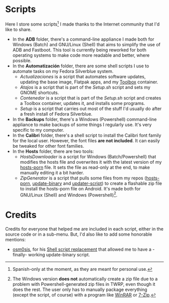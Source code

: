 # Scripts
Here I store some scripts[^1] I made thanks to the Internet community that I'd like to share.

* In the **ADB** folder, there's a command-line appliance I made both for Windows (Batch) and GNU/Linux (Shell) that aims to simplify the use of ADB and Fastboot. This tool is currently being reworked for both operating systems to make code more readable and better, where possible.
* In the **Automatización** folder, there are some shell scripts I use to automate tasks on my Fedora Silverblue system.
  * *Actualizaciones* is a script that automates software updates, updating the base image, Flatpak apps, and my [Toolbox](https://github.com/containers/toolbox) container.
  * *Atajos* is a script that is part of the *Setup.sh* script and sets my GNOME shortcuts.
  * *Contenedor* is a script that is part of the *Setup.sh* script and creates a Toolbox container, updates it, and installs some programs.
  * *Setup* is a script that carries out most of the stuff I'd usually do after a fresh install of Fedora Silverblue.
* In the **Backups** folder, there's a Windows (Powershell) command-line appliance to make backups of some things I regularly use. It's very specific to my computer.
* In the **Calibri** folder, there's a shell script to install the Calibri font family for the local user. However, the font files **are not included**. It can easily be tweaked for other font families.
* In the **Hosts** folder, there are two tools:
  * *HostsDownloader* is a script for Windows (Batch/Powershell) that modifies the hosts file and overwrites it with the latest version of my [hosts-porn](https://github.com/foopsss/hosts/blob/master/hosts-porn) file. It sets the file as read-only at the end, to make manually editing it a bit harder.
  * *ZipGenerator* is a script that pulls some files from my repos ([hosts-porn](https://github.com/foopsss/hosts/blob/master/hosts-porn), [update-binary](https://github.com/foopsss/Scripts/blob/main/Hosts/ZipGenerator/files/update-binary) and [updater-script](https://github.com/foopsss/Scripts/blob/main/Hosts/ZipGenerator/files/updater-script)) to create a flashable zip file to install the hosts-porn file on Android. It's made both for GNU/Linux (Shell) and Windows (Powershell)[^2].

# Credits
Credits for everyone that helped me are included in each script, either in the source code or in a sub-menu. But, I'd also like to add some honorable mentions:
* [osm0sis](https://forum.xda-developers.com/m/osm0sis.4544860/), for his [Shell script replacement](https://forum.xda-developers.com/t/dev-template-complete-shell-script-flashable-zip-replacement-signing-script.2934449/) that allowed me to have a -finally- working update-binary script.

[^1]: Spanish-only at the moment, as they are meant for personal use.
[^2]: The Windows version **does not** automatically create a zip file due to a problem with Powershell-generated zip files in TWRP, even though it does the rest. The user only has to manually package everything (except the script, of course) with a program like [WinRAR](https://www.rarlab.com/download.htm) or [7-Zip](https://www.7-zip.org).
